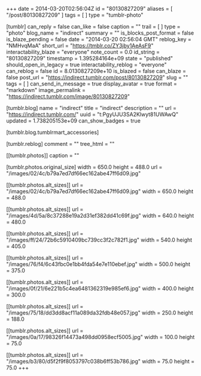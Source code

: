 +++
date = 2014-03-20T02:56:04Z
id = "80130827209"
aliases = [ "/post/80130827209" ]
tags = [ ]
type = "tumblr-photo"

[tumblr]
can_reply = false
can_like = false
caption = ""
trail = [ ]
type = "photo"
blog_name = "indirect"
summary = ""
is_blocks_post_format = false
is_blaze_pending = false
date = "2014-03-20 02:56:04 GMT"
reblog_key = "NMHvqMaA"
short_url = "https://tmblr.co/ZY3jby1AeAsF9"
interactability_blaze = "everyone"
note_count = 0.0
id_string = "80130827209"
timestamp = 1.395284164e+09
state = "published"
should_open_in_legacy = true
interactability_reblog = "everyone"
can_reblog = false
id = 8.0130827209e+10
is_blazed = false
can_blaze = false
post_url = "https://indirect.tumblr.com/post/80130827209"
slug = ""
tags = [ ]
can_send_in_message = true
display_avatar = true
format = "markdown"
image_permalink = "https://indirect.tumblr.com/image/80130827209"

[tumblr.blog]
name = "indirect"
title = "indirect"
description = ""
url = "https://indirect.tumblr.com/"
uuid = "t:PgyUJU3SA2Klwyt81UWAwQ"
updated = 1.738205153e+09
can_show_badges = true

[tumblr.blog.tumblrmart_accessories]

[tumblr.reblog]
comment = ""
tree_html = ""

[[tumblr.photos]]
caption = ""

[tumblr.photos.original_size]
width = 650.0
height = 488.0
url = "/images/02/4c/b79a7ed7df66ec162abe47ff6d09.jpg"

[[tumblr.photos.alt_sizes]]
url = "/images/02/4c/b79a7ed7df66ec162abe47ff6d09.jpg"
width = 650.0
height = 488.0

[[tumblr.photos.alt_sizes]]
url = "/images/4d/5a/8c37288e19a2d31ef382dd41c69f.jpg"
width = 640.0
height = 480.0

[[tumblr.photos.alt_sizes]]
url = "/images/ff/24/72b6c5910409bc739cc3f2c782f1.jpg"
width = 540.0
height = 405.0

[[tumblr.photos.alt_sizes]]
url = "/images/76/f4/6c43fbc0e1bb4fda54e7e110ebef.jpg"
width = 500.0
height = 375.0

[[tumblr.photos.alt_sizes]]
url = "/images/0f/21/6e221b5c4ea6481362319e985ef6.jpg"
width = 400.0
height = 300.0

[[tumblr.photos.alt_sizes]]
url = "/images/75/18/dd3dd8acf11a089da32fdb48e057.jpg"
width = 250.0
height = 188.0

[[tumblr.photos.alt_sizes]]
url = "/images/0a/17/98326f14473a498dd0958ecf5005.jpg"
width = 100.0
height = 75.0

[[tumblr.photos.alt_sizes]]
url = "/images/b3/80/d5f2f9f8053797c038b6ff53b786.jpg"
width = 75.0
height = 75.0
+++
